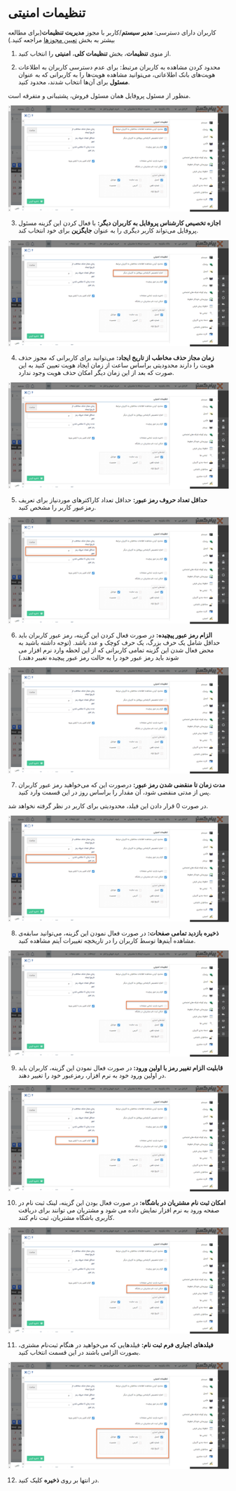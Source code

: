 # تنظیمات امنیتی 

کاربران دارای دسترسی: **مدیر سیستم**/کاربر با مجوز **مدیریت تنظیمات**(برای مطالعه بیشتر به بخش [تعیین مجوزها](https://github.com/1stco/PayamGostarDocs/blob/master/help2.5.4%20new/Getting-Started/Manage%20groups%20and%20users/Determine%20the%20level%20of%20access.md) مراجعه کنید.)

1)   از منوی **تنظیمات**، بخش **تنظیمات کلی**، **امنیتی** را انتخاب کنید.

2)   محدود کردن مشاهده به کاربران مرتبط: برای عدم دسترسی کاربران به اطلاعات هویت‌های بانک اطلاعاتی، می‌‍توانید مشاهده هویت‌ها را به کاربرانی که به عنوان **مسئول** برای آن‌ها انتخاب شدند، محدود کنید.

منظور از مسئول پروفایل همان مسئول فروش، پشتیبانی و متفرقه است. 

![](security.png)

3)   **اجازه تخصیص کارشناس پروفایل به کاربران دیگر:** با فعال کردن این گزینه مسئول پروفایل می‌تواند کاربر دیگری را به عنوان **جایگزین** برای خود انتخاب کند.

![](security1.png)

4)   **زمان مجاز حذف مخاطب از تاریخ ایجاد:** می‌توانید برای کاربرانی که مجوز حذف هویت را دارند محدودیتی براساس ساعت از زمان ایجاد هویت تعیین کنید به این صورت که بعد از این زمان دیگر امکان حذف هویت وجود ندارد.

![](security2.png)

5)   **حداقل تعداد حروف رمز عبور:** حداقل تعداد کاراکترهای موردنیاز برای تعریف رمزعبور کاربر را مشخص کنید.

![](security3.png)

6)   **الزام رمز عبور پیچیده:** در صورت فعال کردن این گزینه، رمز عبور کاربران باید حداقل شامل یک حرف بزرگ، یک حرف کوچک و عدد باشد. (توجه داشته باشید به محض فعال شدن این گزینه تمامی کاربرانی که از این لحظه وارد نرم افزار می شوند باید رمز عبور خود را به حالت رمز عبور پیچیده تغییر دهند.)

![](security4.png)

7)   **مدت زمان تا منقضی شدن رمز عبور:** درصورت این که می‌خواهید رمز عبور کاربران پس از مدتی منقضی شود، آن مقدار را براساس روز در این قسمت وارد کنید.

در صورت 0 قرار دادن این فیلد، محدودیتی برای کاربر در نظر گرفته نخواهد شد.

![](security5.png)

8)   **ذخیره بازدید تمامی صفحات:** در صورت فعال نمودن این گزینه، می‌توانید سابقه‌ی مشاهده آیتم‌ها توسط کاربران را در تاریخچه تغییرات آیتم مشاهده کنید.

![](security6.png)

9)    **قابلیت الزام تغییر رمز با اولین ورود:** در صورت فعال نمودن این گزینه، کاربران باید در اولین ورود خود به نرم افزار، رمزعبور خود را تغییر دهند.

![](security7.png)

10)  **امکان ثبت نام مشتریان در باشگاه:** در صورت فعال بودن این گزینه، لینک ثبت نام در صفحه ورود به نرم افزار نمایش داده می شود و مشتریان می توانند برای دریافت کاربری باشگاه مشتریان، ثبت نام کنند.

![](security8.png)

11)  **فیلدهای اجباری فرم ثبت نام:** فیلدهایی که می‌خواهید در هنگام ثبت‌نام مشتری، بصورت الزامی باشند در این قسمت انتخاب کنید.

![](security9.png)

 

12) در انتها بر روی **ذخیره** کلیک کنید.